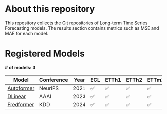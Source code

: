 <!--  About this repository begin-->
# About this repository
This repository collects the Git repositories of Long-term Time Series Forecasting models. The results section contains metrics such as MSE and MAE for each model.


<!--  About this repository end-->
<!--  Registered Models begin-->
# Registered Models

**# of models: 3**

| Model | Conference | Year | ECL | ETTh1 | ETTh2 | ETTm1 | ETTm2 | Exchange | ILI | Traffic | Weather |
|-----|----------|----|---|-----|-----|-----|-----|--------|---|-------|-------|
|<a href="https://github.com/thuml/Autoformer">Autoformer</a> | NeurIPS | 2021 | :white_check_mark: | :white_check_mark: | :white_check_mark: | :white_check_mark: | :white_check_mark: | :white_check_mark: | :white_check_mark: | :white_check_mark: | :white_check_mark:|
|<a href="https://github.com/cure-lab/LTSF-Linear">DLinear</a> | AAAI | 2023 | :white_check_mark: | :white_check_mark: | :white_check_mark: | :white_check_mark: | :white_check_mark: | :white_check_mark: | :white_check_mark: | :white_check_mark: | :x:|
|<a href="https://github.com/chenzRG/Fredformer">Fredformer</a> | KDD | 2024 | :white_check_mark: | :white_check_mark: | :white_check_mark: | :white_check_mark: | :white_check_mark: | :x: | :x: | :white_check_mark: | :white_check_mark:|

<!--  Registered Models end-->